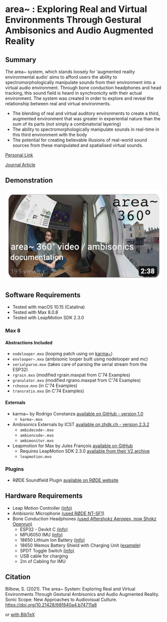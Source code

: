 # area~ : Exploring Real and Virtual Environments Through Gestural Ambisonics and Audio Augmented Reality
## Summary

The area~ system, which stands loosely for ‘augmented reality environmental audio’ aims to afford users the ability to spectromorphologically manipulate sounds from their environment into a virtual audio environment. Through bone conduction headphones and head tracking, this sound field is heard in synchronicity with their actual environment. The system was created in order to explore and reveal the relationship between real and virtual environments.

- The blending of real and virtual auditory environments to create a third, augmented environment that was greater in experiential nature than the sum of its parts (not simply a combinatorial layering)
- The ability to spectromorphologically manipulate sounds in real-time in this third environment with the body
- The potential for creating believable illusions of real-world sound sources from these manipulated and spatialised virtual sounds.

[Personal Link](https://sambilbow.com/projects/area/)

[Journal Article](https://doi.org/10.21428/66f840a4.b74711a8)

## Demonstration
[![area demo](youtube-video.png)](https://www.youtube.com/watch?v=SPd-f2EXuIQ "area demo")


## Software Requirements
- Tested with macOS 10.15 (Catalina)
- Tested with Max 8.0.8
- Tested with LeapMotion SDK 2.3.0
### Max 8
#### Abstractions Included
- `nodelooper.mxo` (looping patch using on [karma~](https://github.com/rconstanzo/karma))
- `envlooper~.mxo` (ambisonic looper built using nodelooper and mc)
- `serialparse.mxo` (takes care of parsing the serial stream from the ESP32)
- `rgrain.mxo` (modified rgrain.maxpat from C'74 Examples)
- `granulator.mxo` (modified rgrano.maxpat from C'74 Examples)
- `rchoose.mxo` (in C'74 Examples)
- `transratio.mxo` (in C'74 Examples)
#### Externals
- karma~ by Rodrigo Constanza [available on GitHub - version 1.0](https://github.com/rconstanzo/karma)
  - `karma~.mxo`
- Ambisonics Externals by ICST [available on zhdk.ch - version 2.3.2](https://www.zhdk.ch/forschung/icst/software-downloads-5379/downloads-ambisonics-externals-for-maxmsp-5381)
  - `ambidecode~.mxo`
  - `ambiencode~.mxo`
  - `ambimonitor.mxo`
- Leapmotion for Max by Jules François [available on GitHub](https://github.com/JulesFrancoise/leapmotion-for-max/releases/tag/v2.3.0%2B31542)
  - Requires LeapMotion SDK 2.3.0 [available from their V2 archive](https://developer-archive.leapmotion.com/v2)
  - `leapmotion.mxo`
### Plugins 
- RØDE Soundfield Plugin [available on RØDE website](https://rode.com/en/software/soundfield-by-rode#module_17)


## Hardware Requirements
- Leap Motion Controller [(info)](https://www.ultraleap.com/product/leap-motion-controller/)
- Ambisonic Microphone [(used RØDE NT-SF1)](https://rode.com/en/microphones/360-ambisonic/nt-sf1) 
- Bone Conduction Headphones [(used Aftershokz Aeropex, now Shokz Openrun)](https://uk.shokz.com/products/openrun)
    - ESP32 - Devkit C [(info)](https://components101.com/microcontrollers/esp32-devkitc)
    - MPU6050 IMU [(info)](https://components101.com/sensors/mpu6050-module)
    - 18650 Lithium Ion Battery [(info)](https://components101.com/batteries/18650-lithium-cell)
    - 18650 Wemos Battery Shield with Charging Unit ([example](https://www.electroschematics.com/battery-shield/))
    - SPDT Toggle Switch [(info)](https://components101.com/switches/spdt-toggle-switch)
    - USB cable for charging
    - 2m of Cabling for IMU

## Citation
Bilbow, S. (2021). The area~ System: Exploring Real and Virtual Environments Through Gestural Ambisonics and Audio Augmented Reality. Sonic Scope: New Approaches to Audiovisual Culture. https://doi.org/10.21428/66f840a4.b74711a8

or [with BibTeX](bilbow2021area.bib)